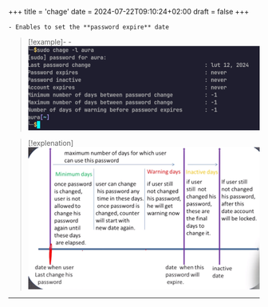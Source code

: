 +++
title = 'chage'
date = 2024-07-22T09:10:24+02:00
draft = false
+++

    - Enables to set the **password expire** date 
 
 >[!example]-
-![Pasted_image_20240505083722.png](/static/Pasted_image_20240505083722.png)


>[!explenation]
 ![Pasted_image_20240505084134.png](/static/Pasted_image_20240505084134.png)
 
 ---